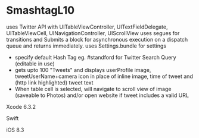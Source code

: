 # SmashtagL10

uses Twitter API with UITableViewController, UITextFieldDelegate, UITableViewCell,
    UINavigationController, UIScrollView
uses segues for transitions and Submits a block for asynchronous execution on a 
    dispatch queue and returns immediately.
uses Settings.bundle for settings
- specify default Hash Tag eg. #standford for Twitter Search Query (editable in use)
- gets upto 100 "Tweets" and displays userProfile image, tweetUserName+camera icon 
  in place of inline image, time of tweet and (http link highlighted) tweet text 
- When table cell is selected, will navigate to scroll view of image (saveable to Photos) 
  and/or open website if tweet includes a valid URL

Xcode 6.3.2 

Swift

iOS 8.3
